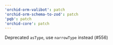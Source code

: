 ```yaml
---
'orchid-orm-valibot': patch
'orchid-orm-schema-to-zod': patch
'pqb': patch
'orchid-core': patch
---
```


Deprecated `asType`, use `narrowType` instead (#556)
